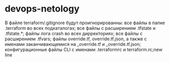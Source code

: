 # devops-netology
В файле terraform/.gitignore будут проигнорированны:
все файлы в папке .terraform во всех подкаталогах;
все файлы с расширением .tfstate и .tfstate.*;
файлы лога crash во всех дирректориях;
все файлы с расширением .tfvars;
файлы override.tf, override.tf.json, а также с именами заканчивающемися на _override.tf и _override.tf.json;
конфигурационные файлы CLI с именами .terraformrc и terraform.rc;new line
